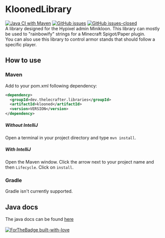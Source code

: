 # KloonedLibrary <br>
[![Java CI with Maven](https://github.com/TheLeCrafter/KloonedLibrary/actions/workflows/maven.yml/badge.svg)](https://github.com/TheLeCrafter/KloonedLibrary/actions/workflows/maven.yml) 
[![GitHub issues](https://img.shields.io/github/issues/TheLeCrafter/KloonedLibrary.svg)](https://GitHub.com/TheLeCrafter/KloonedLibrary/issues/) 
[![GitHub issues-closed](https://img.shields.io/github/issues-closed/TheLeCrafter/KloonedLibrary.svg)](https://GitHub.com/TheLeCrafter/KloonedLibrary/issues?q=is%3Aissue+is%3Aclosed) <br>
A library designed for the Hypixel admin Minikloon. This library can mostly be used to "rainbowify" strings for a Minecraft Spigot/Paper plugin. <br>
You can also use this library to control armor stands that should follow a specific player.

## How to use
### Maven
Add to your pom.xml following dependency:
```XML
<dependency>
  <groupId>dev.thelecrafter.libraries</groupId>
  <artifactId>klooned</artifactId>
  <version>VERSION</version>
</dependency> 
```
##### Without IntelliJ
Open a terminal in your project directory and type `mvn install`.
##### With IntelliJ
Open the Maven window. Click the arrow next to your project name and then `Lifecycle`. Click on `install`.
### Gradle
Gradle isn't currently supported. <br>
## Java docs
The java docs can be found [here](https://thelecrafter.github.io/KloonedLibrary) <br><br>
[![ForTheBadge built-with-love](http://ForTheBadge.com/images/badges/built-with-love.svg)](https://GitHub.com/TheLeCrafter/)
